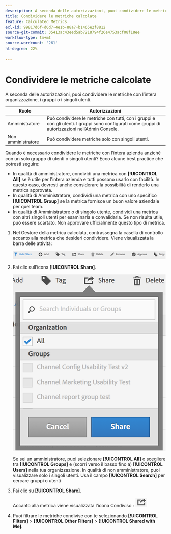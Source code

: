 ```yaml
---
description: A seconda delle autorizzazioni, puoi condividere le metriche con l’intera organizzazione, i gruppi o i singoli utenti.
title: Condividere le metriche calcolate
feature: Calculated Metrics
exl-id: 99817d6f-d0d7-4e1b-88a7-b1465e2f8812
source-git-commit: 35413ac43eed5ab7218794f26e4753acf08f18ee
workflow-type: tm+mt
source-wordcount: '261'
ht-degree: 22%

---
```


# Condividere le metriche calcolate

A seconda delle autorizzazioni, puoi condividere le metriche con l’intera organizzazione, i gruppi o i singoli utenti.

| Ruolo | Autorizzazioni |
|---|---|
| Amministratore | Può condividere le metriche con tutti, con i gruppi e con gli utenti. I gruppi sono configurati come gruppi di autorizzazioni nell’Admin Console. |
| Non amministratore | Può condividere metriche solo con singoli utenti. |

Quando è necessario condividere le metriche con l’intera azienda anziché con un solo gruppo di utenti o singoli utenti? Ecco alcune best practice che potresti seguire:

* In qualità di amministratore, condividi una metrica con **[!UICONTROL All]** se è utile per l&#39;intera azienda e tutti possono usarlo con facilità. In questo caso, dovresti anche considerare la possibilità di renderlo una metrica approvata.
* In qualità di Amministratore, condividi una metrica con uno specifico **[!UICONTROL Group]** se la metrica fornisce un buon valore aziendale per quel team.
* In qualità di Amministratore o di singolo utente, condividi una metrica con altri singoli utenti per esaminarla e convalidarla. Se non risulta utile, può essere scartato. Non approvare ufficialmente questo tipo di metrica.

1. Nel Gestore della metrica calcolata, contrassegna la casella di controllo accanto alla metrica che desideri condividere. Viene visualizzata la barra delle attività:

   ![](assets/cm_task_bar.png)

1. Fai clic sull’icona **[!UICONTROL Share]**.

   ![](assets/cm_share.png)

   Se sei un amministratore, puoi selezionare **[!UICONTROL All]** o scegliere tra **[!UICONTROL Groups]** e (scorri verso il basso fino a) **[!UICONTROL Users]** nella tua organizzazione. In qualità di non amministratore, puoi visualizzare solo i singoli utenti. Usa il campo **[!UICONTROL Search]** per cercare gruppi o utenti

1. Fai clic su **[!UICONTROL Share]**.

   Accanto alla metrica viene visualizzata l’icona Condiviso :  ![](assets/share_icon.png)

1. Puoi filtrare le metriche condivise con te selezionando **[!UICONTROL Filters]** > **[!UICONTROL Other Filters]** > **[!UICONTROL Shared with Me]**.

